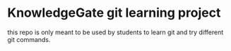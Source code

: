 # KnowledgeGate git learning project
this repo is only meant to be used by students to learn git and try different git commands.
